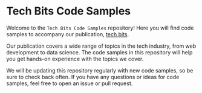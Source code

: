 # Tech Bits Code Samples

Welcome to the `Tech Bits Code Samples` repository! Here you will find code samples to accompany our publication, [tech bits](https://medium.com/tech-bits-pub).

Our publication covers a wide range of topics in the tech industry, from web development to data science. The code samples in this repository will help you get hands-on experience with the topics we cover.

We will be updating this repository regularly with new code samples, so be sure to check back often. If you have any questions or ideas for code samples, feel free to open an issue or pull request.
